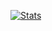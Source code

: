 [![Stats](https://github-readme-stats.vercel.app/api?username=Stoutscientist)](https://github.com/anuraghazra/github-readme-stats)
